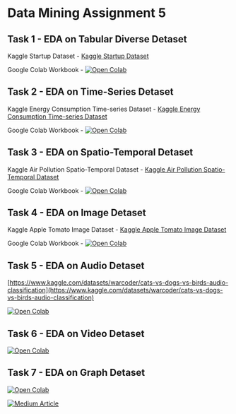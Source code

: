 # Data Mining Assignment 5

## Task 1 - EDA on Tabular Diverse Detaset

Kaggle Startup Dataset -
[Kaggle Startup Dataset](https://www.kaggle.com/datasets/yanmaksi/big-startup-secsees-fail-dataset-from-crunchbase)

Google Colab Workbook -
[![Open Colab](https://colab.research.google.com/assets/colab-badge.svg)](https://colab.research.google.com/drive/1jjFMpMbGTnhqt0TKtkGS5123rd06YEel?usp=sharing)


## Task 2 - EDA on Time-Series Detaset

Kaggle Energy Consumption Time-series Dataset -
[Kaggle Energy Consumption Time-series Dataset](https://www.kaggle.com/datasets/vitthalmadane/energy-consumption-time-series-dataset)

Google Colab Workbook - 
[![Open Colab](https://colab.research.google.com/assets/colab-badge.svg)](https://colab.research.google.com/drive/1fnNCdBx3VmRagTIqmhZ8x_vBySYo9xE9?usp=sharing)

## Task 3 - EDA on Spatio-Temporal Detaset

Kaggle Air Pollution Spatio-Temporal Dataset -
[Kaggle Air Pollution Spatio-Temporal Dataset](https://www.kaggle.com/datasets/mayukh18/deap-deciphering-environmental-air-pollution)

Google Colab Workbook - 
[![Open Colab](https://colab.research.google.com/assets/colab-badge.svg)](https://colab.research.google.com/drive/1zVvA5biJbri8-3mlLHdCPu-HiNzuWBW9?usp=drive_link)


## Task 4 - EDA on Image Detaset

Kaggle Apple Tomato Image Dataset -
[Kaggle Apple Tomato Image Dataset](https://www.kaggle.com/datasets/samuelcortinhas/apples-or-tomatoes-image-classification)

Google Colab Workbook - 
[![Open Colab](https://colab.research.google.com/assets/colab-badge.svg)](https://colab.research.google.com/drive/1Sn0aoWw6sU8P6cwQT_vyvzZM3oQx-OUV?usp=drive_link)

## Task 5 - EDA on Audio Detaset

[https://www.kaggle.com/datasets/warcoder/cats-vs-dogs-vs-birds-audio-classification](https://www.kaggle.com/datasets/warcoder/cats-vs-dogs-vs-birds-audio-classification)

[![Open Colab](https://colab.research.google.com/assets/colab-badge.svg)](https://colab.research.google.com/drive/1QMgjRAgwo_EjAdXuTXePoeZoRwWbkS5q?usp=drive_link)

## Task 6 - EDA on Video Detaset

[![Open Colab](https://colab.research.google.com/assets/colab-badge.svg)](https://colab.research.google.com/drive/1QMgjRAgwo_EjAdXuTXePoeZoRwWbkS5q?usp=drive_link)

## Task 7 - EDA on Graph Detaset

[![Open Colab](https://colab.research.google.com/assets/colab-badge.svg)](https://colab.research.google.com/drive/1QMgjRAgwo_EjAdXuTXePoeZoRwWbkS5q?usp=drive_link)

<a target="_blank" href="https://github-readme-medium-recent-article.vercel.app/medium/@username/index"><img src="https://github-readme-medium-recent-article.vercel.app/medium/@username/index" alt="Medium Article">
